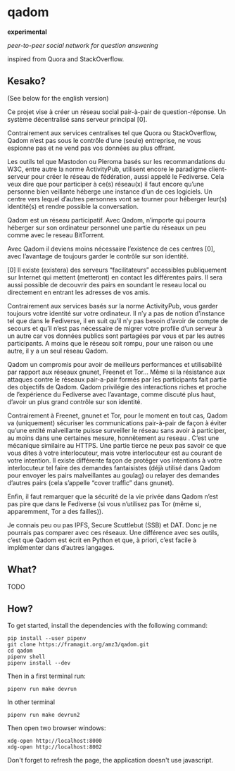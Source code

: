 # qadom

**experimental**

*peer-to-peer social network for question answering*

inspired from Quora and StackOverflow.

## Kesako?

(See below for the english version)

Ce projet vise à créer un réseau social pair-à-pair de
question-réponse. Un système décentralisé sans serveur principal [0].

Contrairement aux services centralises tel que Quora ou StackOverflow,
Qadom n’est pas sous le contrôle d’une (seule) entreprise, ne vous
espionne pas et ne vend pas vos données au plus offrant.

Les outils tel que Mastodon ou Pleroma basés sur les recommandations
du W3C, entre autre la norme ActivityPub, utilisent encore le
paradigme client-serveur pour créer le réseau de fédération, aussi
appelé le Fediverse. Cela veux dire que pour participer à ce(s)
réseau(x) il faut encore qu’une personne bien veillante héberge une
instance d’un de ces logiciels. Un centre vers lequel d’autres
personnes vont se tourner pour héberger leur(s) identité(s) et rendre
possible la conversation.

Qadom est un réseau participatif. Avec Qadom, n’importe qui pourra
héberger sur son ordinateur personnel une partie du réseaux un peu
comme avec le reseau BitTorrent.

Avec Qadom il deviens moins nécessaire l’existence de ces centres [0],
avec l’avantage de toujours garder le contrôle sur son identité.

[0] Il existe (existera) des serveurs “facilitateurs” accessibles
	publiquement sur Internet qui mettent (metteront) en contact les
	différentes pairs. Il sera aussi possible de decouvrir des pairs
	en soundant le reseau local ou directement en entrant les adresses
	de vos amis.

Contrairement aux services basés sur la norme ActivityPub, vous garder
toujours votre identité sur votre ordinateur. Il n’y a pas de notion
d’instance tel que dans le Fediverse, il en suit qu’il n’y pas besoin
d’avoir de compte de secours et qu’il n’est pas nécessaire de migrer
votre profile d’un serveur à un autre car vos données publics sont
partagées par vous et par les autres participants. A moins que le
réseau soit rompu, pour une raison ou une autre, il y a un seul réseau
Qadom.

Qadom un compromis pour avoir de meilleurs performances et
utilisabilité par rapport aux réseaux gnunet, Freenet et Tor… Même si
la résistance aux attaques contre le réseaux pair-a-pair formés par
les participants fait partie des objectifs de Qadom. Qadom privilégie
des interactions riches et proche de l’expérience du Fediverse avec
l’avantage, comme discuté plus haut, d’avoir un plus grand contrôle
sur son identité.

Contrairement à Freenet, gnunet et Tor, pour le moment en tout cas,
Qadom va (uniquement) sécuriser les communications pair-à-pair de
façon à éviter qu’une entité malveillante puisse surveiller le réseau
sans avoir à participer, au moins dans une certaines mesure,
honnêtement au reseau . C’est une mécanique similaire au HTTPS. Une
partie tierce ne peux pas savoir ce que vous dites à votre
interlocuteur, mais votre interlocuteur est au courant de votre
intention. Il existe différente façon de protéger vos intentions à
votre interlocuteur tel faire des demandes fantaisistes (déjà utilisé
dans Qadom pour envoyer les pairs malveillantes au goulag) ou relayer
des demandes d’autres pairs (cela s’appelle “cover traffic” dans
gnunet).

Enfin, il faut remarquer que la sécurité de la vie privée dans Qadom
n’est pas pire que dans le Fediverse (si vous n’utilisez pas Tor (même
si, apparemment, Tor a des failles)).

Je connais peu ou pas IPFS, Secure Scuttlebut (SSB) et DAT. Donc je ne
pourrais pas comparer avec ces réseaux. Une différence avec ses
outils, c’est que Qadom est écrit en Python et que, à priori, c’est
facile à implémenter dans d’autres langages.


## What?

TODO

## How?

To get started, install the dependencies with the following command:

```shell
pip install --user pipenv
git clone https://framagit.org/amz3/qadom.git
cd qadom
pipenv shell
pipenv install --dev
```

Then in a first terminal run:

```shell
pipenv run make devrun
```

In other terminal

```shell
pipenv run make devrun2
```

Then open two browser windows:

```
xdg-open http://localhost:8000
xdg-open http://localhost:8002
```

Don't forget to refresh the page, the application doesn't use
javascript.
